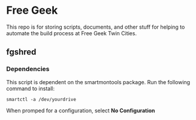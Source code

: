 # Free Geek

This repo is for storing scripts, documents, and other stuff for helping to automate the build process at Free Geek Twin Cities.



## fgshred

### Dependencies

This script is dependent on the smartmontools package. Run the following command to install:

```
smartctl -a /dev/yourdrive
```

When promped for a configuration, select **No Configuration**